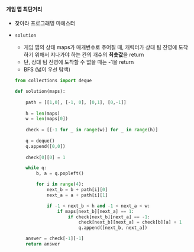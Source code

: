 #### 게임 맵 최단거리

* 찾아라 프로그래밍 마에스터

* `solution`

  * 게임 맵의 상태 maps가 매개변수로 주어질 때, 캐릭터가 상대 팀 진영에 도착하기 위해서 지나가야 하는 칸의 개수의 **최솟값**을 return
  * 단, 상대 팀 진영에 도착할 수 없을 때는 -1을 return
  * BFS (넓이 우선 탐색)
  
  ```python
  from collections import deque
  
  def solution(maps):
      
      path = [[1,0], [-1, 0], [0,1], [0,-1]]
      
      h = len(maps)
      w = len(maps[0])
      
      check = [[-1 for _ in range(w)] for _ in range(h)]
      
      q = deque()
      q.append([0,0])
      
      check[0][0] = 1
  
      while q:
          b, a = q.popleft()
  
          for i in range(4):
              next_b = b + path[i][0]
              next_a = a + path[i][1]
  
              if -1 < next_b < h and -1 < next_a < w:
                  if maps[next_b][next_a] == 1:
                      if check[next_b][next_a] == -1:
                          check[next_b][next_a] = check[b][a] + 1
                          q.append([next_b, next_a])
  
      answer = check[-1][-1]
      return answer
  ```